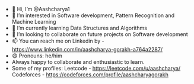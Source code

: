 - 👋 Hi, I’m @Aashcharya1
- 👀 I’m interested in Software development, Pattern Recognition and Machine Learning
- 🌱 I’m currently learning Data Structures and Algorithms
- 💞️ I’m looking to collaborate on future projects on Software development
- 📫 You can reach me on Linkedin by - https://www.linkedin.com/in/aashcharya-gorakh-a764a2287/
- 😄 Pronouns: he/him
- Always happy to collaborate and enthusiastic to learn.
- Some of my profiles: Leetcode - https://leetcode.com/u/aashcharya/
                       Codeforces - https://codeforces.com/profile/aashcharyagorakh

<!---
Aashcharya1/Aashcharya1 is a ✨ special ✨ repository because its `README.md` (this file) appears on your GitHub profile.
You can click the Preview link to take a look at your changes.
--->

